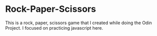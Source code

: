 # Rock-Paper-Scissors

This is a rock, paper, scissors game that I created while doing the Odin Project. I focused on practicing javascript here.